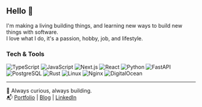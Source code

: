 ## Hello 👻

I'm making a living building things, and learning new ways to build new things with software.  
I love what I do, it's a passion, hobby, job, and lifestyle.  

### Tech & Tools

![TypeScript](https://img.shields.io/badge/TypeScript-3178C6?logo=typescript&logoColor=fff)
![JavaScript](https://img.shields.io/badge/JavaScript-F7DF1E?logo=javascript&logoColor=000)
![Next.js](https://img.shields.io/badge/Next.js-000?logo=nextdotjs&logoColor=fff)
![React](https://img.shields.io/badge/React-20232A?logo=react&logoColor=61DAFB)
![Python](https://img.shields.io/badge/Python-3776AB?logo=python&logoColor=fff)
![FastAPI](https://img.shields.io/badge/FastAPI-009688?logo=fastapi&logoColor=fff)
![PostgreSQL](https://img.shields.io/badge/PostgreSQL-336791?logo=postgresql&logoColor=fff)
![Rust](https://img.shields.io/badge/Rust-000000?logo=rust&logoColor=white)
![Linux](https://img.shields.io/badge/Linux-FCC624?logo=linux&logoColor=000)
![Nginx](https://img.shields.io/badge/Nginx-009639?logo=nginx&logoColor=fff)
![DigitalOcean](https://img.shields.io/badge/DigitalOcean-0080FF?logo=digitalocean&logoColor=fff)

---

💌 Always curious, always building.  
📬 [Portfolio](https://www.steventheuerl.xyz) | [Blog](https://www.tsundoku.blog) | [LinkedIn](https://www.linkedin.com/in/steven-theuerl-919175209)



<!--
**Steven-Theuerl/Steven-Theuerl** is a ✨ _special_ ✨ repository because its `README.md` (this file) appears on your GitHub profile.

Here are some ideas to get you started:

- 🔭 I’m currently working on ...
- 🌱 I’m currently learning ...
- 👯 I’m looking to collaborate on ...
- 🤔 I’m looking for help with ...
- 💬 Ask me about ...
- 📫 How to reach me: ...
- 😄 Pronouns: ...
- ⚡ Fun fact: ...
-->
